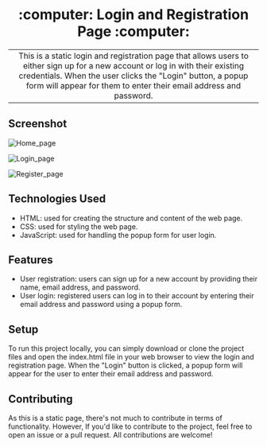 <h1 align="center">:computer: Login and Registration Page :computer: </h1>

<table border="0">
    <tr>
        <td align="center">
        This is a static login and registration page that allows users to either sign up for a new account or log in with their existing credentials. When the user clicks the "Login" button, a popup form will appear for them to enter their email address and password.
        </td>
    </tr>
</table>

## Screenshot
![Home_page](https://user-images.githubusercontent.com/112785244/232035820-25cbf984-8210-40c2-a314-4407383efebf.png)

![Login_page](https://user-images.githubusercontent.com/112785244/232035829-720bb0a1-1551-470d-b291-ed649522f4c4.png)

![Register_page](https://user-images.githubusercontent.com/112785244/232035835-59a97102-d981-42f4-9e72-37924ba05ee2.png)

## Technologies Used
- HTML: used for creating the structure and content of the web page.
- CSS: used for styling the web page.
- JavaScript: used for handling the popup form for user login.

## Features

- User registration: users can sign up for a new account by providing their name, email address, and password.
- User login: registered users can log in to their account by entering their email address and password using a popup form.


## Setup

To run this project locally, you can simply download or clone the project files and open the index.html file in your web browser to view the login and registration page. When the "Login" button is clicked, a popup form will appear for the user to enter their email address and password.

## Contributing

As this is a static page, there's not much to contribute in terms of functionality. However, If you'd like to contribute to the project, feel free to open an issue or a pull request. All contributions are welcome!
